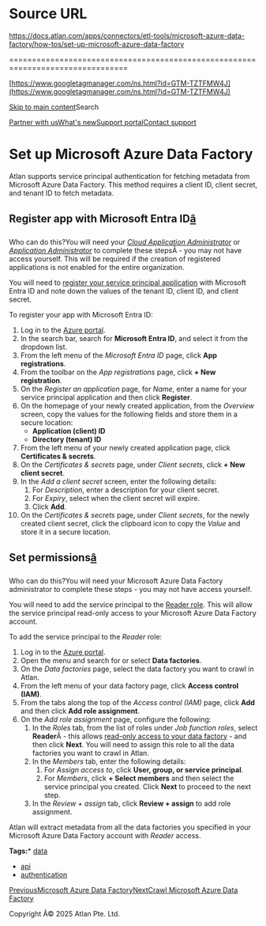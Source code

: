 # Source URL
https://docs.atlan.com/apps/connectors/etl-tools/microsoft-azure-data-factory/how-tos/set-up-microsoft-azure-data-factory

================================================================================

<!--
canonical: https://docs.atlan.com/apps/connectors/etl-tools/microsoft-azure-data-factory/how-tos/set-up-microsoft-azure-data-factory
link-alternate: https://docs.atlan.com/apps/connectors/etl-tools/microsoft-azure-data-factory/how-tos/set-up-microsoft-azure-data-factory
meta-description: Atlan supports service principal authentication for fetching metadata from Microsoft Azure Data Factory. This method requires a client ID, client secret, and tenant ID to fetch metadata.
meta-docsearch:docusaurus_tag: docs-default-current
meta-docsearch:language: en
meta-docsearch:version: current
meta-docusaurus_locale: en
meta-docusaurus_tag: docs-default-current
meta-docusaurus_version: current
meta-generator: Docusaurus v3.8.1
meta-og-description: Atlan supports service principal authentication for fetching metadata from Microsoft Azure Data Factory. This method requires a client ID, client secret, and tenant ID to fetch metadata.
meta-og-locale: en
meta-og-title: Set up Microsoft Azure Data Factory | Atlan Documentation
meta-og-url: https://docs.atlan.com/apps/connectors/etl-tools/microsoft-azure-data-factory/how-tos/set-up-microsoft-azure-data-factory
meta-twitter:card: summary_large_image
meta-viewport: width=device-width,initial-scale=1
title: Set up Microsoft Azure Data Factory | Atlan Documentation
-->

[https://www.googletagmanager.com/ns.html?id=GTM-TZTFMW4J](https://www.googletagmanager.com/ns.html?id=GTM-TZTFMW4J)

[Skip to main content](#__docusaurus_skipToContent_fallback)Search

[Partner with us](https://docs.google.com/forms/d/e/1FAIpQLScuAIhCm2GS7YFstrOjawbP8J7PUmOynQo7wI2yGCcCyEcVSw/viewform)[What's new](https://shipped.atlan.com/)[Support portal](https://atlan.zendesk.com/auth/v2/login/signin?return_to=https%3A%2F%2Fatlan.zendesk.com%2Fhc%2Fen-us&theme=hc&locale=en-us&brand_id=1900000425113&auth_origin=1900000425113%2Cfalse%2Ctrue)[Contact support](/support/submit-request)

Set up Microsoft Azure Data Factory
===================================

Atlan supports service principal authentication for fetching metadata from Microsoft Azure Data Factory. This method requires a client ID, client secret, and tenant ID to fetch metadata.

Register app with Microsoft Entra ID[â](#register-app-with-microsoft-entra-id "Direct link to Register app with Microsoft Entra ID")
--------------------------------------------------------------------------------------------------------------------------------------

Who can do this?You will need your *[Cloud Application Administrator](https://learn.microsoft.com/en-us/entra/identity/role-based-access-control/permissions-reference#cloud-application-administrator)* or *[Application Administrator](https://learn.microsoft.com/en-us/entra/identity/role-based-access-control/permissions-reference#application-administrator)* to complete these stepsÂ \- you may not have access yourself. This will be required if the creation of registered applications is not enabled for the entire organization.

You will need to [register your service principal application](https://learn.microsoft.com/en-us/azure/healthcare-apis/register-application) with Microsoft Entra ID and note down the values of the tenant ID, client ID, and client secret.

To register your app with Microsoft Entra ID:

1. Log in to the [Azure portal](https://portal.azure.com/).
2. In the search bar, search for **Microsoft Entra ID**, and select it from the dropdown list.
3. From the left menu of the *Microsoft Entra ID* page, click **App registrations**.
4. From the toolbar on the *App registrations* page, click **\+ New registration**.
5. On the *Register an application* page, for *Name*, enter a name for your service principal application and then click **Register**.
6. On the homepage of your newly created application, from the *Overview* screen, copy the values for the following fields and store them in a secure location:
    * **Application (client) ID**
    * **Directory (tenant) ID**
7. From the left menu of your newly created application page, click **Certificates \& secrets**.
8. On the *Certificates \& secrets* page, under *Client secrets*, click **\+ New client secret**.
9. In the *Add a client secret* screen, enter the following details:
    1. For *Description*, enter a description for your client secret.
    2. For *Expiry*, select when the client secret will expire.
    3. Click **Add**.
10. On the *Certificates \& secrets* page, under *Client secrets*, for the newly created client secret, click the clipboard icon to copy the *Value* and store it in a secure location.

Set permissions[â](#set-permissions "Direct link to Set permissions")
-----------------------------------------------------------------------

Who can do this?You will need your Microsoft Azure Data Factory administrator to complete these steps \- you may not have access yourself.

You will need to add the service principal to the [Reader role](https://learn.microsoft.com/en-us/azure/data-factory/concepts-roles-permissions#custom-scenarios-and-custom-roles). This will allow the service principal read\-only access to your Microsoft Azure Data Factory account.

To add the service principal to the *Reader* role:

1. Log in to the [Azure portal](https://portal.azure.com).
2. Open the menu and search for or select **Data factories**.
3. On the *Data factories* page, select the data factory you want to crawl in Atlan.
4. From the left menu of your data factory page, click **Access control (IAM)**.
5. From the tabs along the top of the *Access control (IAM)* page, click **Add** and then click **Add role assignment**.
6. On the *Add role assignment* page, configure the following:
    1. In the *Roles* tab, from the list of roles under *Job function roles*, select **Reader**Â \- this allows [read\-only access to your data factory](https://learn.microsoft.com/en-us/azure/data-factory/concepts-roles-permissions#custom-scenarios-and-custom-roles) \- and then click **Next**. You will need to assign this role to all the data factories you want to crawl in Atlan.
    2. In the *Members* tab, enter the following details:
        1. For *Assign access to*, click **User, group, or service principal**.
        2. For *Members*, click **\+ Select members** and then select the service principal you created. Click **Next** to proceed to the next step.
    3. In the *Review \+ assign* tab, click **Review \+ assign** to add role assignment.

Atlan will extract metadata from all the data factories you specified in your Microsoft Azure Data Factory account with *Reader* access.

**Tags:*** [data](/tags/data)
* [api](/tags/api)
* [authentication](/tags/authentication)

[PreviousMicrosoft Azure Data Factory](/apps/connectors/etl-tools/microsoft-azure-data-factory)[NextCrawl Microsoft Azure Data Factory](/apps/connectors/etl-tools/microsoft-azure-data-factory/how-tos/crawl-microsoft-azure-data-factory)

Copyright Â© 2025 Atlan Pte. Ltd.


